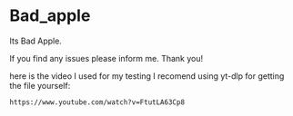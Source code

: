 # Bad_apple
Its Bad Apple.

If you find any issues please inform me. Thank you!

  here is the video I used for my testing I recomend using yt-dlp for getting the file yourself:
  
  ```https://www.youtube.com/watch?v=FtutLA63Cp8```
